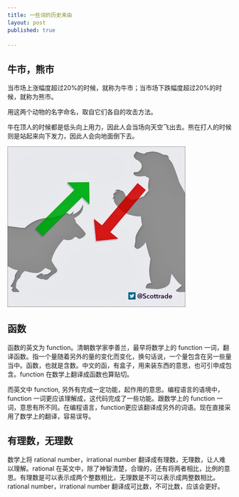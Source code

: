 ```yaml
---
title: 一些词的历史来由
layout: post
published: true

---
```


## 牛市，熊市

当市场上涨幅度超过20%的时候，就称为牛市；当市场下跌幅度超过20%的时候，就称为熊市。

用这两个动物的名字命名，取自它们各自的攻击方法。

牛在顶人的时候都是低头向上用力，因此人会当场向天空飞出去。熊在打人的时候则是站起来向下发力，因此人会向地面倒下去。

![牛市，熊市](/media/files/bull-bear.jpg)

## 函数

函数的英文为 function。清朝数学家李善兰，最早将数学上的 function 一词，翻译函数。指一个量随着另外的量的变化而变化，换句话说，一个量包含在另一些量当中。函数，也就是含数。中文的函，有盒子，用来装东西的意思，也可引申成包含。function 在数学上翻译成函数也算贴切。

而英文中 function, 另外有完成一定功能，起作用的意思。编程语言的语境中，function 一词更应该理解成，这代码完成了一些功能。跟数学上的 function 一词，意思有所不同。在编程语言，function更应该翻译成另外的词语。现在直接采用了数学上的翻译，容易误导。


## 有理数，无理数

数学上将 rational number，irrational number 翻译成有理数，无理数，让人难以理解。rational 在英文中，除了神智清楚，合理的，还有将两者相比，比例的意思。有理数是可以表示成两个整数相比，无理数是不可以表示成两整数相比。rational number，irrational number 翻译成可比数，不可比数，应该会更好。
